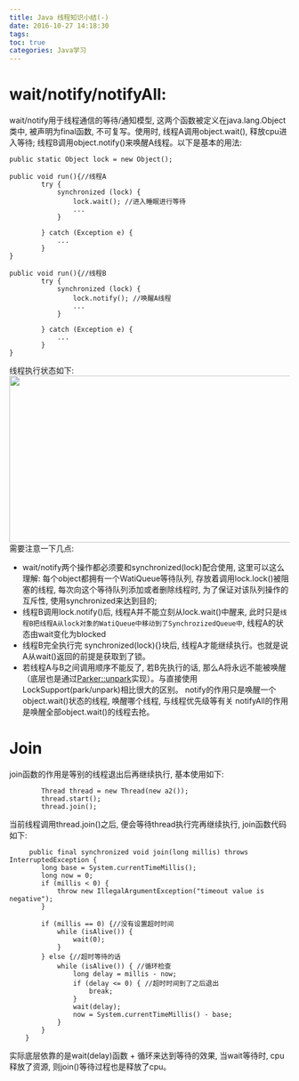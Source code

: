 ```yaml
---
title: Java 线程知识小结(-)
date: 2016-10-27 14:18:30
tags:
toc: true
categories: Java学习
---
```

# wait/notify/notifyAll:
wait/notify用于线程通信的等待/通知模型, 这两个函数被定义在java.lang.Object类中, 被声明为final函数, 不可复写。使用时, 线程A调用object.wait(), 释放cpu进入等待; 线程B调用object.notify()来唤醒A线程。以下是基本的用法:
```
public static Object lock = new Object();

public void run(){//线程A
        try {
            synchronized (lock) {
                lock.wait(); //进入睡眠进行等待
                ...
            }

        } catch (Exception e) {
            ...
        }
}

public void run(){//线程B
        try {
            synchronized (lock) {
                lock.notify(); //唤醒A线程
                ...
            }

        } catch (Exception e) {
            ...
        }
}

```
线程执行状态如下:
<img src="https://kkewwei.github.io/elasticsearch_learning/img/wait_notify.png" height="300" width="800"/>
需要注意一下几点:
+ wait/notify两个操作都必须要和synchronized(lock)配合使用, 这里可以这么理解: 每个object都拥有一个WatiQueue等待队列, 存放着调用lock.lock()被阻塞的线程, 每次向这个等待队列添加或者删除线程时, 为了保证对该队列操作的互斥性, 使用synchronized来达到目的;
+ 线程B调用lock.notify()后, 线程A并不能立刻从lock.wait()中醒来, 此时只是`线程B把线程A从lock对象的WatiQueue中移动到了SynchrozizedQueue中`, 线程A的状态由wait变化为blocked
+ 线程B完全执行完 synchronized(lock){}块后, 线程A才能继续执行。也就是说A从wait()返回的前提是获取到了锁。
+ 若线程A与B之间调用顺序不能反了, 若B先执行的话, 那么A将永远不能被唤醒（底层也是通过<a href="https://kkewwei.github.io/elasticsearch_learning/2018/11/10/LockSupport%E6%BA%90%E7%A0%81%E8%A7%A3%E8%AF%BB/#Parker-park">Parker::unpark</a>实现）。与直接使用LockSupport(park/unpark)相比很大的区别。
notify的作用只是唤醒一个object.wait()状态的线程, 唤醒哪个线程, 与线程优先级等有关 notifyAll的作用是唤醒全部object.wait()的线程去抢。

# Join
join函数的作用是等别的线程退出后再继续执行, 基本使用如下:
```
        Thread thread = new Thread(new a2());
        thread.start();
        thread.join();
```
当前线程调用thread.join()之后, 便会等待thread执行完再继续执行, join函数代码如下:
```
     public final synchronized void join(long millis) throws InterruptedException {
        long base = System.currentTimeMillis();
        long now = 0;
        if (millis < 0) {
            throw new IllegalArgumentException("timeout value is negative");
        }

        if (millis == 0) {//没有设置超时时间
            while (isAlive()) {
                wait(0);
            }
        } else {//超时等待的话
            while (isAlive()) { //循环检查
                long delay = millis - now;
                if (delay <= 0) { //超时时间到了之后退出
                    break;
                }
                wait(delay);
                now = System.currentTimeMillis() - base;
            }
        }
    }
```
实际底层依靠的是wait(delay)函数 + 循环来达到等待的效果, 当wait等待时, cpu释放了资源, 则join()等待过程也是释放了cpu。